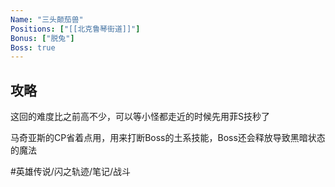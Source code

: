```yaml
---
Name: "三头颠茄兽"
Positions: ["[[北克鲁琴街道]]"]
Bonus: ["脱兔"]
Boss: true
---
```


## 攻略
这回的难度比之前高不少，可以等小怪都走近的时候先用菲S技秒了

马奇亚斯的CP省着点用，用来打断Boss的土系技能，Boss还会释放导致黑暗状态的魔法

#英雄传说/闪之轨迹/笔记/战斗